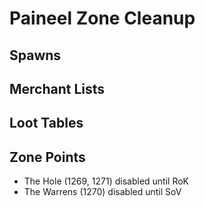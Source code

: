 # Paineel Zone Cleanup

## Spawns

## Merchant Lists

## Loot Tables

## Zone Points
* The Hole (1269, 1271) disabled until RoK
* The Warrens (1270) disabled until SoV
